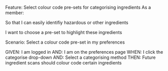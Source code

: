 Feature: Select colour code pre-sets for categorising ingredients
As a member:

So that I can easily identifiy hazardous or other ingredients

I want to choose a pre-set to highlight these ingredients

Scenario: Select a colour code pre-set in my preferences

GIVEN: I am logged in
AND: I am on the preferences page
WHEN: I click the categorise drop-down
AND: Select a categorising method
THEN: Future ingredient scans should colour code certain ingredients
